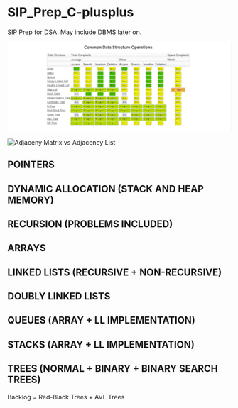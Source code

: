 # SIP_Prep_C-plusplus

SIP Prep for DSA. May include DBMS later on.

![Data Structures Operations](./AllDataStructuresOperations.png)

![Adjaceny Matrix vs Adjacency List](.AdjacencyMatrixVSAdjacencyList.png)

## POINTERS

## DYNAMIC ALLOCATION (STACK AND HEAP MEMORY)

## RECURSION (PROBLEMS INCLUDED)

## ARRAYS

## LINKED LISTS (RECURSIVE + NON-RECURSIVE)

## DOUBLY LINKED LISTS

## QUEUES (ARRAY + LL IMPLEMENTATION)

## STACKS (ARRAY + LL IMPLEMENTATION)

## TREES (NORMAL + BINARY + BINARY SEARCH TREES)

Backlog = Red-Black Trees + AVL Trees
